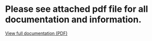 ﻿# Please see attached pdf file for all documentation and information.
[View full documentation (PDF)](./Group21_BFB_Project.pdf)


